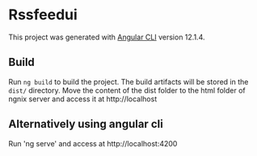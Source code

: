 # Rssfeedui

This project was generated with [Angular CLI](https://github.com/angular/angular-cli) version 12.1.4.

## Build

Run `ng build` to build the project. The build artifacts will be stored in the `dist/` directory.
Move the content of the dist folder to the html folder of ngnix server and access it at http://localhost

## Alternatively using angular cli
Run 'ng serve' and access at http://localhost:4200
